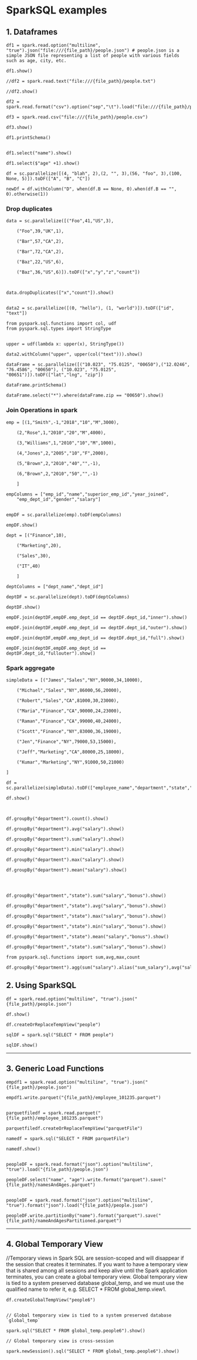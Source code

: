 # SparkSQL examples


## 1. Dataframes

	df1 = spark.read.option("multiline", "true").json("file:///{file_path}/people.json") # people.json is a simple JSON file representing a list of people with various fields such as age, city, etc.

	df1.show()

	//df2 = spark.read.text("file:///{file_path}/people.txt")

	//df2.show()

	df2 = spark.read.format("csv").option("sep","\t").load("file:///{file_path}/people.csv")

	df3 = spark.read.csv("file:///{file_path}/people.csv")

	df3.show()

	df1.printSchema()


	df1.select("name").show()

	df1.select($"age" +1).show()

	df = sc.parallelize([(4, "blah", 2),(2, "", 3),(56, "foo", 3),(100, None, 5)]).toDF(["A", "B", "C"])

	newDf = df.withColumn("D", when(df.B == None, 0).when(df.B == "", 0).otherwise(1))



### Drop duplicates


	data = sc.parallelize([("Foo",41,"US",3),

		("Foo",39,"UK",1),

		("Bar",57,"CA",2),

		("Bar",72,"CA",2),

		("Baz",22,"US",6),

		("Baz",36,"US",6)]).toDF(["x","y","z","count"])



	data.dropDuplicates(["x","count"]).show()


	data2 = sc.parallelize([(0, "hello"), (1, "world")]).toDF(["id", "text"])

	from pyspark.sql.functions import col, udf
	from pyspark.sql.types import StringType


	upper = udf(lambda x: upper(x), StringType())

	data2.withColumn("upper", upper(col("text"))).show()

	dataFrame = sc.parallelize([("10.023", "75.0125", "00650"),("12.0246", "76.4586", "00650"), ("10.023", "75.0125", "00651")]).toDF(["lat","lng", "zip"])

	dataFrame.printSchema()

	dataFrame.select("*").where(dataFrame.zip == "00650").show()


### Join Operations in spark


	emp = [(1,"Smith",-1,"2018","10","M",3000),

		(2,"Rose",1,"2010","20","M",4000),

	 	(3,"Williams",1,"2010","10","M",1000),

		(4,"Jones",2,"2005","10","F",2000),

		(5,"Brown",2,"2010","40","",-1),

		(6,"Brown",2,"2010","50","",-1)

		]

	empColumns = ["emp_id","name","superior_emp_id","year_joined",
		"emp_dept_id","gender","salary"]
	  
	  
	empDF = sc.parallelize(emp).toDF(empColumns)

	empDF.show()

	dept = [("Finance",10),

		("Marketing",20),

		("Sales",30),

		("IT",40)

		]

	deptColumns = ["dept_name","dept_id"]

	deptDF = sc.parallelize(dept).toDF(deptColumns)

	deptDF.show()

	empDF.join(deptDF,empDF.emp_dept_id == deptDF.dept_id,"inner").show()

	empDF.join(deptDF,empDF.emp_dept_id == deptDF.dept_id,"outer").show()

	empDF.join(deptDF,empDF.emp_dept_id == deptDF.dept_id,"full").show()

	empDF.join(deptDF,empDF.emp_dept_id == deptDF.dept_id,"fullouter").show()



### Spark aggregate 


	simpleData = [("James","Sales","NY",90000,34,10000),

		("Michael","Sales","NY",86000,56,20000),

		("Robert","Sales","CA",81000,30,23000),

		("Maria","Finance","CA",90000,24,23000),

		("Raman","Finance","CA",99000,40,24000),

		("Scott","Finance","NY",83000,36,19000),

		("Jen","Finance","NY",79000,53,15000),

		("Jeff","Marketing","CA",80000,25,18000),

		("Kumar","Marketing","NY",91000,50,21000)

	]

	df = sc.parallelize(simpleData).toDF(["employee_name","department","state","salary","age","bonus"])

	df.show()



	df.groupBy("department").count().show()

	df.groupBy("department").avg("salary").show()

	df.groupBy("department").sum("salary").show()

	df.groupBy("department").min("salary").show()

	df.groupBy("department").max("salary").show()

	df.groupBy("department").mean("salary").show()




	df.groupBy("department","state").sum("salary","bonus").show()

	df.groupBy("department","state").avg("salary","bonus").show()

	df.groupBy("department","state").max("salary","bonus").show()

	df.groupBy("department","state").min("salary","bonus").show()

	df.groupBy("department","state").mean("salary","bonus").show()

	df.groupBy("department","state").sum("salary","bonus").show()

	from pyspark.sql.functions import sum,avg,max,count

	df.groupBy("department").agg(sum("salary").alias("sum_salary"),avg("salary").alias("avg_salary"),sum("bonus").alias("sum_bonus"),max("bonus").alias("max_bonus")).show()


## 2. Using SparkSQL

	df = spark.read.option("multiline", "true").json("{file_path}/people.json")

	df.show()

	df.createOrReplaceTempView("people")

	sqlDF = spark.sql("SELECT * FROM people")

	sqlDF.show()




---------------------------------------------------------------------------------------------
## 3. Generic Load Functions

	empdf1 = spark.read.option("multiline", "true").json("{file_path}/people.json")

	empdf1.write.parquet("{file_path}/employee_101235.parquet")


	parquetfiledf = spark.read.parquet("{file_path}/employee_101235.parquet")  

	parquetfiledf.createOrReplaceTempView("parquetFile")

	namedf = spark.sql("SELECT * FROM parquetFile")

	namedf.show()


	peopleDF = spark.read.format("json").option("multiline", "true").load("{file_path}/people.json")

	peopleDF.select("name", "age").write.format("parquet").save("{file_path}/namesAndAges.parquet")


	peopleDF = spark.read.format("json").option("multiline", "true").format("json").load("{file_path}/people.json")

	peopleDF.write.partitionBy("name").format("parquet").save("{file_path}/nameAndAgesPartitioned.parquet") 


-----------------------------------------------------------------------------------
## 4. Global Temporary View
//Temporary views in Spark SQL are session-scoped and will disappear if the session that creates it terminates. If you want to have a temporary view that is shared among all sessions and keep alive until the Spark application terminates, you can create a global temporary view. Global temporary view is tied to a system preserved database global_temp, and we must use the qualified name to refer it, e.g. SELECT * FROM global_temp.view1.

	df.createGlobalTempView("people6")


	// Global temporary view is tied to a system preserved database `global_temp`

	spark.sql("SELECT * FROM global_temp.people6").show()

	// Global temporary view is cross-session

	spark.newSession().sql("SELECT * FROM global_temp.people6").show()